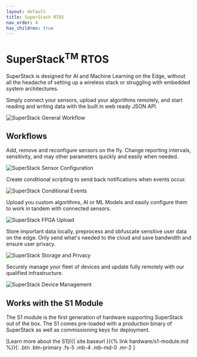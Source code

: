 ```yaml
---
layout: default
title: SuperStack RTOS
nav_order: 4
has_children: true
---
```


# SuperStack<sup>TM</sup> RTOS

SuperStack is designed for AI and Machine Learning on the Edge, without all the headache of setting up a wireless stack or struggling with embedded system architectures.

Simply connect your sensors, upload your algorithms remotely, and start reading and writing data with the built in web ready JSON API.

![SuperStack General Workflow]()

## Workflows

Add, remove and reconfigure sensors on the fly. Change reporting intervals, sensitivity, and may other parameters quickly and easily when needed.

![SuperStack Sensor Configuration]()

 Create conditional scripting to send back notifications when events occur.

![SuperStack Conditional Events]()

Upload you custom algorithms, AI or ML Models and easily configure them to work in tandem with connected sensors.

![SuperStack FPGA Upload]()

Store important data locally, preprocess and obfuscate sensitive user data on the edge. Only send what's needed to the cloud and save bandwidth and ensure user privacy.

![SuperStack Storage and Privacy]()

Securely manage your fleet of devices and update fully remotely with our qualified infrastructure.

![SuperStack Device Management]()

## Works with the S1 Module

The S1 module is the first generation of hardware supporting SuperStack out of the box. The S1 comes pre-loaded with a production binary of SuperStack as well as commissioning keys for deployment.

[Learn more about the S1]({{ site.baseurl }}{% link hardware/s1-module.md %}){: .btn .btn-primary .fs-5 .mb-4 .mb-md-0 .mr-2 }